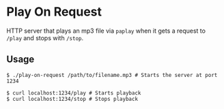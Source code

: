 # Play On Request
HTTP server that plays an mp3 file via `paplay` when it gets a request to `/play` and stops with `/stop`.
## Usage
```console
$ ./play-on-request /path/to/filename.mp3 # Starts the server at port 1234
```
```console
$ curl localhost:1234/play # Starts playback
$ curl localhost:1234/stop # Stops playback
```
